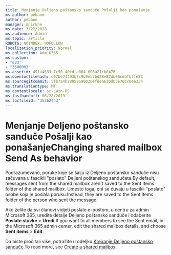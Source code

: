 ```yaml
---
title: Menjanje Deljeno poštansko sanduče Pošalji kao ponašanje
ms.author: pebaum
author: pebaum
manager: mnirkhe
ms.date: 3/22/2018
ms.audience: Admin
ms.topic: article
ROBOTS: NOINDEX, NOFOLLOW
localization_priority: Normal
ms.collection: Adm_O365
ms.custom:
- "623"
- "3500003"
ms.assetid: 49fa4633-7c50-40cd-a064-608a21cb0476
ms.openlocfilehash: d07be74493b8c9b9eb7bd28e87db06cebfbffe83
ms.sourcegitcommit: 5fb7a4b28859690020efdea630d03e70cc0e6334
ms.translationtype: MT
ms.contentlocale: sr-Latn-RS
ms.lasthandoff: 06/28/2019
ms.locfileid: "35362443"
---
```

# <a name="changing-shared-mailbox-send-as-behavior"></a><span data-ttu-id="98063-102">Menjanje Deljeno poštansko sanduče Pošalji kao ponašanje</span><span class="sxs-lookup"><span data-stu-id="98063-102">Changing shared mailbox Send As behavior</span></span>

<span data-ttu-id="98063-103">Podrazumevano, poruke koje se šalju iz Deljeno poštansko sanduče nisu sačuvana u fascikli "poslato" Deljeni poštanskog sandučeta.</span><span class="sxs-lookup"><span data-stu-id="98063-103">By default, messages sent from the shared mailbox aren't saved to the Sent Items folder of the shared mailbox.</span></span> <span data-ttu-id="98063-104">Umesto toga, oni se čuvaju u fascikli "poslato" osobe koja je poslala poruku.</span><span class="sxs-lookup"><span data-stu-id="98063-104">Instead, they are saved to the Sent Items folder of the person who sent the message.</span></span>
  
<span data-ttu-id="98063-105">Ako želite da svi članovi vidjeti poslate e-poštom, u centru za admin Microsoft 365, uredite detalje Deljeno poštansko sanduče i odaberite **Poslate stavke** \> **Uredi**.</span><span class="sxs-lookup"><span data-stu-id="98063-105">If you want to all members to see the Sent email, in the Microsoft 365 admin center, edit the shared mailbox details, and choose **Sent items** \> **Edit**.</span></span>
  
<span data-ttu-id="98063-106">Da biste pročitali više, potražite u odeljku [Kreiranje Deljeno poštansko sanduče](https://support.office.com/article/create-a-shared-mailbox-871a246d-3acd-4bba-948e-5de8be0544c9).</span><span class="sxs-lookup"><span data-stu-id="98063-106">To read more, see [Create a shared mailbox](https://support.office.com/article/create-a-shared-mailbox-871a246d-3acd-4bba-948e-5de8be0544c9).</span></span>
  